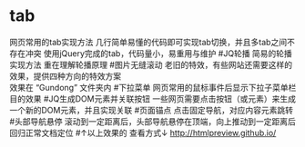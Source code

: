 # tab
网页常用的tab实现方法
几行简单易懂的代码即可实现tab切换，并且多tab之间不存在冲突
使用jQuery完成的tab，代码量小，易重用与维护
#JQ轮播
简易的轮播实现方法
重在理解轮播原理
#图片无缝滚动
老旧的特效，有些网站还需要这样的效果，提供四种方向的特效方案  
效果在 “Gundong” 文件夹内
#下拉菜单
网页常用的鼠标事件后显示下拉子菜单栏目的效果
#JQ生成DOM元素并关联按钮
一些网页需要点击按钮（或元素）来生成一个新的DOM元素，并且实现关联
#页面锚点
点击固定导航，对应内容元素跳转
#头部导航悬停
滚动到一定距离后，头部导航悬停在顶端，向上推动到一定距离后回归正常文档定位
#↑以上效果的 查看方式↓
http://htmlpreview.github.io/
